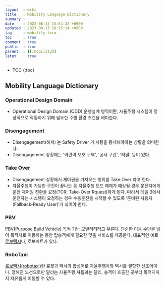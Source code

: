 ```yaml
---
layout  : wiki
title   : Mobility Language Dictionary
summary : 
date    : 2023-08-13 15:54:32 +0900
updated : 2023-08-13 20:15:24 +0900
tag     : mobility term
toc     : true
comment : true
public  : true
parent  : [[/mobility]]
latex   : true
---
```

* TOC
{:toc}

## Mobility Language Dictionary

### Operational Design Domain

- Operational Design Domain (ODD) 운행설계 영역이란, 자율주행 시스템이 정상적으로 작동하기 위해 필요한 주행 환경 조건을 의미한다.

### Disengagement

- Disengagement(해제) 는 Safety Driver 가 차량을 통제해야하는 상황을 의미한다.
- Disengagement 상황에는 '어린이 보호 구역', '공사 구간', '터널' 등이 있다.

### Take Over

- Disengagement 상황에서 제어권을 가져오는 행위를 Take Over 라고 한다.
- 자율주행이 가능한 구간이 끝나는 등 자율주행 모드 해제가 예상될 경우 운전자에게 운전 제어권 전환을 요청(TOR; Take-Over Rquest)하게 된다. 따라서 레벨 3에서 운전자는 시스템이 요청하는 경우 수동운전을 시작할 수 있도록 ‘준비된 사용자(Fallback-Ready User)’가 되어야 한다.

### PBV

[PBV(Purpose Build Vehicle)](https://blog.hyundai-transys.com/321) 목적 기반 모빌리티라고 부른다. 단순한 이동 수단을 넘어 목적지로 이동하는 동안 탑승객에게 필요한 맞춤 서비스를 제공한다.
대표적인 예로 [로보택시](http://wiki.hash.kr/index.php/%EB%A1%9C%EB%B3%B4%ED%83%9D%EC%8B%9C)나, 로보마트가 있다.

### RoboTaxi

[로보택시(robotaxi)](https://blog.hyundai-transys.com/167)란 로봇과 택시의 합성어로 자율주행차와 택시를 결합한 신조어이다. 
정해진 노선으로만 달리는 자율주행 셔틀과는 달리, 승객이 호출한 곳부터 목적지까지 자유롭게 이동할 수 있다.